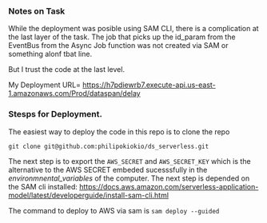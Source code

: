 ### Notes on Task
While the deployment was posible using SAM CLI, there is a complication at the last layer of the task. The job that picks up the id_param from the EventBus from the Async Job function was not created via SAM or something alonf tbat line. 

But I trust the code at the last level. 

My Deployment URL= https://h7pdiewrb7.execute-api.us-east-1.amazonaws.com/Prod/dataspan/delay

### Stesps for Deployment.

The easiest way to deploy the code in this repo is to clone the repo

``` git clone git@github.com:philipokiokio/ds_serverless.git ```

The next step is to export the ```AWS_SECRET``` and ```AWS_SECRET_KEY``` which is the alternative to the AWS SECRET embeded sucesssfully in the *environmnental_variables* of the computer.
The next step is depended on the SAM cli installed:
https://docs.aws.amazon.com/serverless-application-model/latest/developerguide/install-sam-cli.html

The command to deploy to AWS via sam is
``` sam deploy --guided     ```
